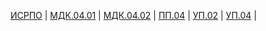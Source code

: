 [ИСРПО](https://disk.yandex.ru/d/dluJ0yJf8jgojQ) |
[МДК.04.01](https://disk.yandex.ru/d/A3F1xOo26rIqlw) |
[МДК.04.02](https://disk.yandex.ru/d/A3F1xOo26rIqlw) |
[ПП.04](https://disk.yandex.ru/d/lQXX8BknpGVY2A) |
[УП.02](https://disk.yandex.ru/d/5Zpjhp3mgcZYfg) |
[УП.04](https://disk.yandex.ru/d/hIARc8VH1OPZZg) |
